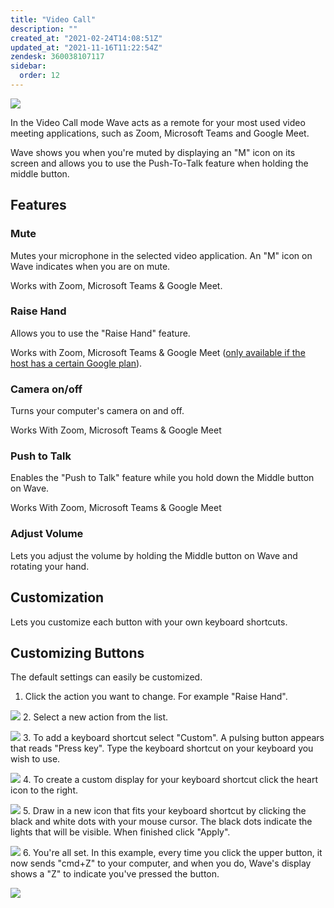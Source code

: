 ```yaml
---
title: "Video Call"
description: ""
created_at: "2021-02-24T14:08:51Z"
updated_at: "2021-11-16T11:22:54Z"
zendesk: 360038107117
sidebar:
  order: 12
---
```


![](/src/assets/images/wave-for-work-video-call.png)

In the Video Call mode Wave acts as a remote for your most used video meeting applications, such as Zoom, Microsoft Teams and Google Meet.

Wave shows you when you're muted by displaying an "M" icon on its screen and allows you to use the Push-To-Talk feature when holding the middle button.

## Features
### Mute

Mutes your microphone in the selected video application. An "M" icon on Wave indicates when you are on mute.

Works with Zoom, Microsoft Teams &amp; Google Meet.

### Raise Hand

Allows you to use the "Raise Hand" feature.

Works with Zoom, Microsoft Teams &amp; Google Meet ([only available if the host has a certain Google plan](https://nerdschalk.com/google-meet-hand-raise-not-available-heres-why-and-what-to-do/)).


### Camera on/off

Turns your computer's camera on and off.

Works With Zoom, Microsoft Teams &amp; Google Meet

### Push to Talk
Enables the "Push to Talk" feature while you hold down the Middle button on Wave.

Works With Zoom, Microsoft Teams &amp; Google Meet

### Adjust Volume

Lets you adjust the volume by holding the Middle button on Wave and rotating your hand.

## Customization

Lets you customize each button with your own keyboard shortcuts.

## Customizing Buttons
The default settings can easily be customized.

1. Click the action you want to change. For example "Raise Hand".

![](/src/assets/images/article_360017912557_image_1.png)
2. Select a new action from the list.

![](/src/assets/images/article_360017912557_image_2.png)
3. To add a keyboard shortcut select "Custom". A pulsing button appears that reads "Press key". Type the keyboard shortcut on your keyboard you wish to use.

![](/src/assets/images/article_360017912557_image_3.png)
4. To create a custom display for your keyboard shortcut click the heart icon to the right.

![](/src/assets/images/article_360017912557_image_4.png)
5. Draw in a new icon that fits your keyboard shortcut by clicking the black and white dots with your mouse cursor. The black dots indicate the lights that will be visible. When finished click "Apply".

![](/src/assets/images/article_360017912557_image_5.png)
6. You're all set. In this example, every time you click the upper button, it now sends "cmd+Z" to your computer, and when you do, Wave's display shows a "Z" to indicate you've pressed the button.

![](/src/assets/images/article_360017912557_image_6.png)

